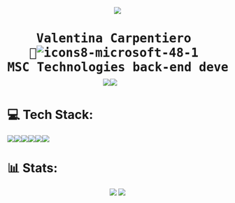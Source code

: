 <p align="center"> 
<img src="https://media.tenor.com/yF2cZxmDRjQAAAAC/glootie-app.gif]">
<h1 align="center">
<pre>Valentina Carpentiero <br>🚢<img src="https://i.ibb.co/WpqT3bM/icons8-microsoft-48-1.png" alt="icons8-microsoft-48-1" border="0"> <br>MSC Technologies back-end developer student <br><a href="https://linkedin.com/in/valentina-carpentiero"><img src="https://img.shields.io/badge/LinkedIn-%230077B5.svg?logo=linkedin&logoColor=white"></a><a href="https://discord.gg/ValentinaC#4359"><img src="https://img.shields.io/badge/Discord-%237289DA.svg?logo=discord&logoColor=white"></a>  
</h1></pre>  
</p>

<h1>
💻 Tech Stack:
</h1> 
<a href=""><img src="https://img.shields.io/badge/c%23-%23239120.svg?style=for-the-badge&logo=c-sharp&logoColor=white"><img src="https://img.shields.io/badge/java-%23ED8B00.svg?style=for-the-badge&logo=java&logoColor=white"><img src="https://img.shields.io/badge/.NET-5C2D91?style=for-the-badge&logo=.net&logoColor=white"><img src="https://img.shields.io/badge/mysql-%2300f.svg?style=for-the-badge&logo=mysql&logoColor=white"><img src="https://img.shields.io/badge/html5-%23E34F26.svg?style=for-the-badge&logo=html5&logoColor=white"><img src="https://img.shields.io/badge/css3-%231572B6.svg?style=for-the-badge&logo=css3&logoColor=white"></a>

<h1>
📊 Stats:
</h1>
<p align="center"> 
<a href="https://github.com/ValentinaCarpentiero/github-readme-stats">
<img src="https://github-readme-stats.vercel.app/api?username=ValentinaCarpentiero&theme=shades-of-purple&hide_border=false&include_all_commits=true&count_private=true" /></a>
<a href="https://github.com/ValentinaCarpentiero/github-readme-stats">
<img src="https://github-readme-stats.vercel.app/api/top-langs/?username=ValentinaCarpentiero&hide=html&theme=shades-of-purple&hide_border=false&include_all_commits=true&count_private=true&layout=compact" /></a>
</p>
